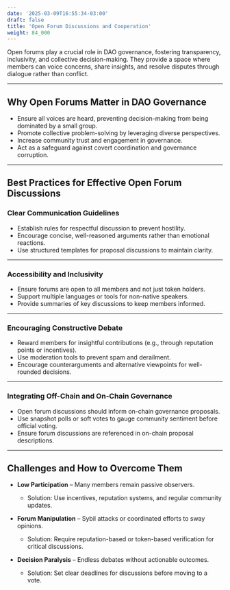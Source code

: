 ```yaml
---
date: '2025-03-09T16:55:34-03:00'
draft: false
title: 'Open Forum Discussions and Cooperation'
weight: 84_000
---
```


Open forums play a crucial role in DAO governance, fostering transparency, inclusivity, and collective decision-making. They provide a space where members can voice concerns, share insights, and resolve disputes through dialogue rather than conflict.  

---

## **Why Open Forums Matter in DAO Governance**  

- Ensure all voices are heard, preventing decision-making from being dominated by a small group.  
- Promote collective problem-solving by leveraging diverse perspectives.  
- Increase community trust and engagement in governance.  
- Act as a safeguard against covert coordination and governance corruption.  

---

## **Best Practices for Effective Open Forum Discussions**  

### **Clear Communication Guidelines**  
- Establish rules for respectful discussion to prevent hostility.  
- Encourage concise, well-reasoned arguments rather than emotional reactions.  
- Use structured templates for proposal discussions to maintain clarity.  

---

### **Accessibility and Inclusivity**  
- Ensure forums are open to all members and not just token holders.  
- Support multiple languages or tools for non-native speakers.  
- Provide summaries of key discussions to keep members informed.  

---

### **Encouraging Constructive Debate**  
- Reward members for insightful contributions (e.g., through reputation points or incentives).  
- Use moderation tools to prevent spam and derailment.  
- Encourage counterarguments and alternative viewpoints for well-rounded decisions.  

---

### **Integrating Off-Chain and On-Chain Governance**  
- Open forum discussions should inform on-chain governance proposals.  
- Use snapshot polls or soft votes to gauge community sentiment before official voting.  
- Ensure forum discussions are referenced in on-chain proposal descriptions.  

---

## **Challenges and How to Overcome Them**  

- **Low Participation** – Many members remain passive observers.  
  - Solution: Use incentives, reputation systems, and regular community updates.  

- **Forum Manipulation** – Sybil attacks or coordinated efforts to sway opinions.  
  - Solution: Require reputation-based or token-based verification for critical discussions.  

- **Decision Paralysis** – Endless debates without actionable outcomes.  
  - Solution: Set clear deadlines for discussions before moving to a vote.  

